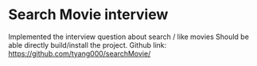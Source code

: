 # Search Movie interview
Implemented the interview question about search / like movies
Should be able directly build/install the project.
Github link: https://github.com/tyang000/searchMovie/
